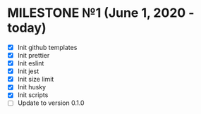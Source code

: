 # MILESTONE №1 (June 1, 2020 - today)

- [x] Init github templates
- [x] Init prettier
- [x] Init eslint
- [x] Init jest
- [x] Init size limit
- [x] Init husky
- [x] Init scripts
- [ ] Update to version 0.1.0

